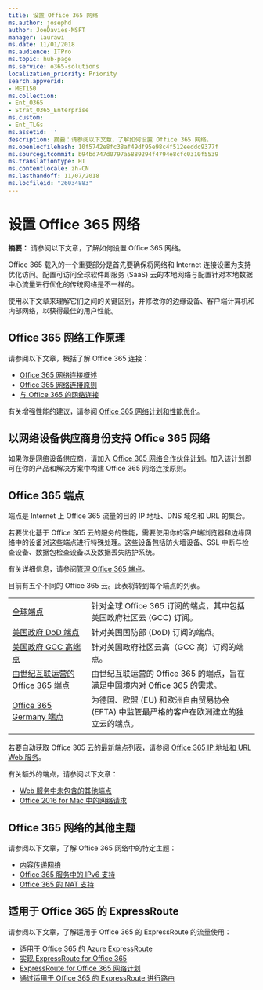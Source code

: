 ```yaml
---
title: 设置 Office 365 网络
ms.author: josephd
author: JoeDavies-MSFT
manager: laurawi
ms.date: 11/01/2018
ms.audience: ITPro
ms.topic: hub-page
ms.service: o365-solutions
localization_priority: Priority
search.appverid:
- MET150
ms.collection:
- Ent_O365
- Strat_O365_Enterprise
ms.custom:
- Ent_TLGs
ms.assetid: ''
description: 摘要：请参阅以下文章，了解如何设置 Office 365 网络。
ms.openlocfilehash: 10f5742e8fc38af49df95e98c4f512eeddc9377f
ms.sourcegitcommit: b94bd747d0797a5889294f4794e8cfc0310f5539
ms.translationtype: HT
ms.contentlocale: zh-CN
ms.lasthandoff: 11/07/2018
ms.locfileid: "26034883"
---
```

# <a name="set-up-your-network-for-office-365"></a>设置 Office 365 网络

**摘要：** 请参阅以下文章，了解如何设置 Office 365 网络。
  
Office 365 载入的一个重要部分是首先要确保将网络和 Internet 连接设置为支持优化访问。配置可访问全球软件即服务 (SaaS) 云的本地网络与配置针对本地数据中心流量进行优化的传统网络是不一样的。 

使用以下文章来理解它们之间的关键区别，并修改你的边缘设备、客户端计算机和内部网络，以获得最佳的用户性能。

## <a name="how-office-365-networking-works"></a>Office 365 网络工作原理

请参阅以下文章，概括了解 Office 365 连接：

- [Office 365 网络连接概述](office-365-networking-overview.md)
- [Office 365 网络连接原则](office-365-network-connectivity-principles.md)
- [与 Office 365 的网络连接](network-connectivity.md)

有关增强性能的建议，请参阅 [Office 365 网络计划和性能优化](network-planning-and-performance.md)。

## <a name="support-office-365-networking-as-a-network-equipment-vendor"></a>以网络设备供应商身份支持 Office 365 网络

如果你是网络设备供应商，请加入 [Office 365 网络合作伙伴计划](office-365-networking-partner-program.md)。加入该计划即可在你的产品和解决方案中构建 Office 365 网络连接原则。 

## <a name="office-365-endpoints"></a>Office 365 端点

端点是 Internet 上 Office 365 流量的目的 IP 地址、DNS 域名和 URL 的集合。 

若要优化基于 Office 365 云的服务的性能，需要使用你的客户端浏览器和边缘网络中的设备对这些端点进行特殊处理。这些设备包括防火墙设备、SSL 中断与检查设备、数据包检查设备以及数据丢失防护系统。

有关详细信息，请参阅[管理 Office 365 端点](managing-office-365-endpoints.md)。

目前有五个不同的 Office 365 云。此表将转到每个端点的列表。

|||
|:-------|:-----|
| [全球端点](urls-and-ip-address-ranges.md) | 针对全球 Office 365 订阅的端点，其中包括美国政府社区云 (GCC) 订阅。 |
| [美国政府 DoD 端点](office-365-u-s-government-dod-endpoints.md) | 针对美国国防部 (DoD) 订阅的端点。 |
| [美国政府 GCC 高端点](office-365-u-s-government-gcc-high-endpoints.md) | 针对美国政府社区云高（GCC 高）订阅的端点。 |
| [由世纪互联运营的 Office 365 端点](urls-and-ip-address-ranges-21vianet.md) | 由世纪互联运营的 Office 365 的端点，旨在满足中国境内对 Office 365 的需求。 |
| [Office 365 Germany 端点](office-365-germany-endpoints.md) | 为德国、欧盟 (EU) 和欧洲自由贸易协会 (EFTA) 中监管最严格的客户在欧洲建立的独立云的端点。 |
|||

若要自动获取 Office 365 云的最新端点列表，请参阅 [Office 365 IP 地址和 URL Web 服务](office-365-ip-web-service.md)。

有关额外的端点，请参阅以下文章：

- [Web 服务中未包含的其他端点](additional-office365-ip-addresses-and-urls.md)
- [Office 2016 for Mac 中的网络请求](network-requests-in-office-2016-for-mac.md)


## <a name="additional-topics-for-office-365-networking"></a>Office 365 网络的其他主题

请参阅以下文章，了解 Office 365 网络中的特定主题：

- [内容传递网络](content-delivery-networks.md)
- [Office 365 服务中的 IPv6 支持](ipv6-support.md)
- [Office 365 的 NAT 支持](nat-support-with-office-365.md)

## <a name="expressroute-for-office-365"></a>适用于 Office 365 的 ExpressRoute

请参阅以下文章，了解适用于 Office 365 的 ExpressRoute 的流量使用：

- [适用于 Office 365 的 Azure ExpressRoute](azure-expressroute.md)
- [实现 ExpressRoute for Office 365](implementing-expressroute.md)
- [ExpressRoute for Office 365 网络计划](network-planning-with-expressroute.md)
- [通过适用于 Office 365 的 ExpressRoute 进行路由](routing-with-expressroute.md)
